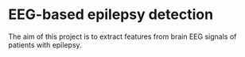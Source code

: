 # EEG-based epilepsy detection
 The aim of this project is to extract features from brain EEG signals of patients with epilepsy.
